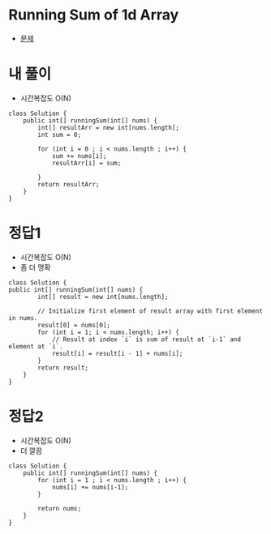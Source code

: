 # Running Sum of 1d Array
- [문제](https://leetcode.com/problems/running-sum-of-1d-array/)


# 내 풀이
- 시간복잡도 O(N)

```
class Solution {
    public int[] runningSum(int[] nums) {
        int[] resultArr = new int[nums.length];
        int sum = 0;

        for (int i = 0 ; i < nums.length ; i++) {
            sum += nums[i];
            resultArr[i] = sum;

        }
        return resultArr;
    }
}
```

# 정답1
- 시간복잡도 O(N)
- 좀 더 명확
```
class Solution {
public int[] runningSum(int[] nums) {
        int[] result = new int[nums.length];

        // Initialize first element of result array with first element in nums.
        result[0] = nums[0];
        for (int i = 1; i < nums.length; i++) {
            // Result at index `i` is sum of result at `i-1` and element at `i`.
            result[i] = result[i - 1] + nums[i];
        }
        return result;
    }
}
```
# 정답2
- 시간복잡도 O(N)
- 더 깔끔
```
class Solution {
    public int[] runningSum(int[] nums) {
        for (int i = 1 ; i < nums.length ; i++) {
            nums[i] += nums[i-1];
        }

        return nums;
    }
}
```

